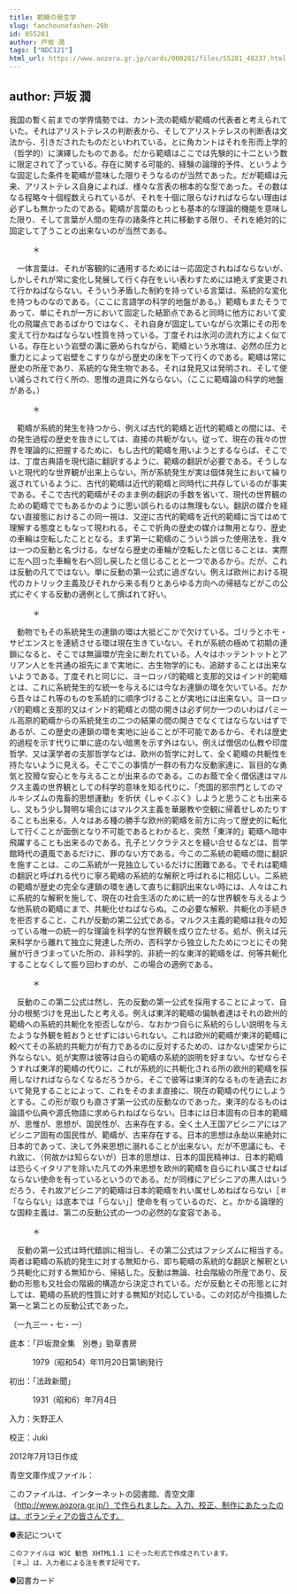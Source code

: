 ```yaml
---
title: 範疇の発生学
slug: fanchounofashen-26b
id: 055281
author: 戸坂 潤
tags: ["NDC121"]
html_url: https://www.aozora.gr.jp/cards/000281/files/55281_48237.html
---
```


## author: 戸坂 潤

我国の暫く前までの学界情勢では、カント流の範疇が範疇の代表者と考えられていた。それはアリストテレスの判断表から、そしてアリストテレスの判断表は文法から、引きだされたものだといわれている。とに角カントはそれを形而上学的（哲学的）に演繹したものである。だから範疇はここでは先験的に十二という数に限定されて了っている。存在に関する可能的、経験の論理的予件、というような固定した条件を範疇が意味した限りそうなるのが当然であった。だが範疇は元来、アリストテレス自身によれば、様々な言表の根本的な型であった。その数はなる程略々十個程数えられているが、それを十個に限らなければならない理由は必ずしも無かったのである。範疇が言葉のもっとも基本的な理論的機能を意味した限り、そして言葉が人間の生存の諸条件と共に移動する限り、それを絶対的に固定して了うことの出来ないのが当然である。

　　　＊

　一体言葉は、それが客観的に通用するためには一応固定されねばならないが、しかしそれが常に変化し発展して行く存在をいい表わすためには絶えず変更されて行かねばならない。そういう矛盾した制約を持っている言葉は、系統的な変化を持つものなのである。（ここに言語学の科学的地盤がある。）範疇もまたそうであって、単にそれが一方において固定した結節点であると同時に他方において変化の飛躍点であるばかりではなく、それ自身が固定していながら次第にその形を変えて行かねばならない性質を持っている。丁度それは氷河の流れ方によく似ている。存在という岩壁の溝に篏められながら、範疇という氷塊は、必然の圧力と重力とによって岩壁をこすりながら歴史の床を下って行くのである。範疇は常に歴史の所産であり、系統的な発生物である。それは発見又は発明され、そして使い減らされて行く所の、思惟の道具に外ならない。（ここに範疇論の科学的地盤がある。）

　　　＊

　範疇が系統的発生を持つから、例えば古代的範疇と近代的範疇との間には、その発生過程の歴史を抜きにしては、直接の共軛がない。従って、現在の我々の世界を理論的に把握するために、もし古代的範疇を用いようとするならば、そこでは、丁度古典語を現代語に翻訳するように、範疇の翻訳が必要である。そうしないと現代的な世界観が出来上らない。所が系統発生が実は個体発生において繰り返されているように、古代的範疇は近代的範疇と同時代に共存しているのが事実である。そこで古代的範疇がそのまま例の翻訳の手数を省いて、現代の世界観のための範疇ででもあるかのように思い誤られるのは無理もない。翻訳の媒介を経ない直接態におけるこの同一視は、又逆に古代的範疇を近代的範疇に当てはめて理解する態度ともなって現われる。そこで折角の歴史の媒介は無用となり、歴史の車輪は空転したこととなる。まず第一に範疇のこういう誤った使用法を、我々は一つの反動と名づける。なぜなら歴史の車輪が空転したと信じることは、実際に左へ回った車輪を右へ回し戻したと信じることと一つであるから。だが、これは反動の凡てではない。単に反動の第一公式に過ぎない。例えば欧州における現代のカトリック主義及びそれから来る有りとあらゆる方向への帰結などがこの公式にぞくする反動の適例として撰ばれて好い。

　　　＊

　動物でもその系統発生の連鎖の環は大抵どこかで欠けている。ゴリラとホモ・サピエンスとを連続させる環は現在生きていない。それが系統の極めて初期の連鎖になると、そこでは無論環が完全に断たれている。人々はホッテントットとアリアン人とを共通の祖先にまで実地に、古生物学的にも、追跡することは出来ないようである。丁度それと同じに、ヨーロッパ的範疇と支那的又はインド的範疇とは、これに系統発生的な統一を与えるには今なお連鎖の環を欠いている。だから吾々はこれ等のものを系統的に順序づけることが実地には出来ない。ヨーロッパ的範疇と支那的又はインド的範疇との間の開きは必ず何か一つのいわばパミール高原的範疇からの系統発生の二つの結果の間の開きでなくてはならないはずであるが、この歴史の連鎖の環を実地に辿ることが不可能であるから、それは歴史的過程を示す代りに単に底のない暗黒を示す外はない。例えば僧侶の仏教や印度哲学、又は漢学者の支那哲学などは、欧州の哲学に対して、全く範疇の共軛性を持たないように見える。そこでこの事情が一群の有力な反動家達に、盲目的な勇気と狡猾な安心とを与えることが出来るのである。このお蔭で全く僧侶達はマルクス主義の世界観としての科学的意味を知る代りに、「売国的邪宗門としてのマルキシズムの鬼畜的思想運動」を折伏《しゃくぶく》しようと思うことも出来るし、又もう少し賢明な場合にはマルクス主義を華厳教や空観に帰着せしめたりすることも出来る。人々はある種の勝手な欧州的範疇を前方に向って歴史的に転化して行くことが面倒となり不可能であるとわかると、突然「東洋的」範疇へ暗中飛躍することも出来るのである。孔子とソクラテスとを縫い合せるなどは、哲学館時代の遺風であるだけに、罪のない方である。今この二系統の範疇の間に翻訳を施すことは、この二系統が一見独立しているだけに困難である。でそれは範疇の翻訳と呼ばれる代りに寧ろ範疇の系統的な解釈と呼ばれるに相応しい。二系統の範疇が歴史の完全な連鎖の環を通して直ちに翻訳出来ない時には、人々はこれに系統的な解釈を施して、現在の社会生活のために統一的な世界観を与えるような他系統の範疇にまで、共軛化せねばならぬ。この必要な解釈、共軛化の手続きを拒否すること、これが反動の第二公式である。マルクス主義的範疇は我々の知っている唯一の統一的な理論を科学的な世界観を成り立たせる。処が、例えば元来科学から離れて独立に発達した所の、否科学から独立したためにつとにその発展が行きづまっていた所の、非科学的、非統一的な東洋的範疇をば、何等共軛化することなくして振り回わすのが、この場合の適例である。

　　　＊

　反動のこの第二公式は然し、先の反動の第一公式を採用することによって、自分の根拠づけを見出したと考える。例えば東洋的範疇の偏執者達はそれの欧州的範疇への系統的共軛化を拒否しながら、なおかつ自らに系統的らしい説明を与えたような外観を粧おうとせずにはいられない。これは欧州的範疇が東洋的範疇に較べてその系統的共軛力が有力であるのに反対するための、はかない虚栄からに外ならない。処が実際は彼等は自らの範疇の系統的説明を好まない。なぜならそうすれば東洋的範疇の代りに、これが系統的に共軛化される所の欧州的範疇を採用しなければならなくなるだろうから。そこで彼等は東洋的なるものを過去において発見することによって、これをそのまま直接に、現在の範疇の代りにしようとする。この形が取りも直さず第一公式の反動なのであった。東洋的なるものは論語や仏典や源氏物語に求められねばならない。日本には日本固有の日本的範疇が、思惟が、思想が、国民性が、古来存在する。全く土人王国アビシニアにはアビシニア固有の国民性が、範疇が、古来存在する。日本的思想は永劫以来絶対に日本的であって、決して外来思想に溺れることが出来ない。だが不思議にも、それ故に、（何故かは知らないが）日本的思想は、日本的国民精神は、日本的範疇は恐らくイタリアを除いた凡ての外来思想を欧州的範疇を自らにれい属させねばならない使命を有っているというのである。だが同様にアビシニアの黒人はいうだろう、それ故アビシニア的範疇は日本的範疇をれい属せしめねばならない［＃「ならない」は底本では「らない」］使命を有っているのだ、と。かかる論理的な国粋主義は、第二の反動公式の一つの必然的な変容である。

　　　＊

　反動の第一公式は時代錯誤に相当し、その第二公式はファシズムに相当する。両者は範疇の系統的発生に対する無知から、即ち範疇の系統的な翻訳と解釈という共軛化に対する無知から、帰結した。反動は無論、社会階級の所産であり、反動の形態も又社会の階級的構造から決定されている。だが反動とその形態とに対しては、範疇の系統的性質に対する無知が対応している。この対応が今指摘した第一と第二との反動公式であった。

（一九三一・七・一）













底本：「戸坂潤全集　別巻」勁草書房

　　　1979（昭和54）年11月20日第1刷発行

初出：「法政新聞」

　　　1931（昭和6）年7月4日

入力：矢野正人

校正：Juki

2012年7月13日作成

青空文庫作成ファイル：

このファイルは、インターネットの図書館、青空文庫（http://www.aozora.gr.jp/）で作られました。入力、校正、制作にあたったのは、ボランティアの皆さんです。











●表記について


	このファイルは W3C 勧告 XHTML1.1 にそった形式で作成されています。
	［＃…］は、入力者による注を表す記号です。







●図書カード